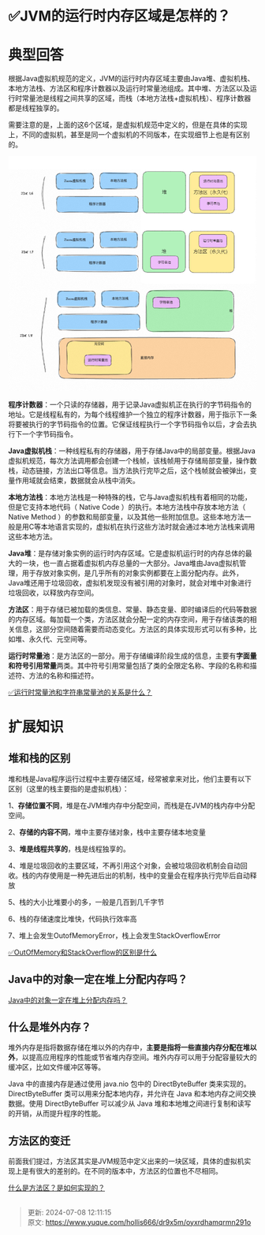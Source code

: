 # ✅JVM的运行时内存区域是怎样的？

# 典型回答
根据Java虚拟机规范的定义，JVM的运行时内存区域主要由Java堆、虚拟机栈、本地方法栈、方法区和程序计数器以及运行时常量池组成。其中堆、方法区以及运行时常量池是线程之间共享的区域，而栈（本地方法栈+虚拟机栈）、程序计数器都是线程独享的。



需要注意的是，上面的这6个区域，是虚拟机规范中定义的，但是在具体的实现上，不同的虚拟机，甚至是同一个虚拟机的不同版本，在实现细节上也是有区别的。



![1694329068288-9e81f4b6-9f65-431c-aa3d-d2b58c889829.png](./img/GKMa7OxIHM9kukIe/1694329068288-9e81f4b6-9f65-431c-aa3d-d2b58c889829-175436.png)



**程序计数器**：一个只读的存储器，用于记录Java虚拟机正在执行的字节码指令的地址。它是线程私有的，为每个线程维护一个独立的程序计数器，用于指示下一条将要被执行的字节码指令的位置。它保证线程执行一个字节码指令以后，才会去执行下一个字节码指令。



**Java虚拟机栈**：一种线程私有的存储器，用于存储Java中的局部变量。根据Java虚拟机规范，每次方法调用都会创建一个栈帧，该栈帧用于存储局部变量，操作数栈，动态链接，方法出口等信息。当方法执行完毕之后，这个栈帧就会被弹出，变量作用域就会结束，数据就会从栈中消失。



**本地方法栈**：本地方法栈是一种特殊的栈，它与Java虚拟机栈有着相同的功能，但是它支持本地代码（ Native Code ）的执行。本地方法栈中存放本地方法（ Native Method ）的参数和局部变量，以及其他一些附加信息。这些本地方法一般是用C等本地语言实现的，虚拟机在执行这些方法时就会通过本地方法栈来调用这些本地方法。



**Java堆**：是存储对象实例的运行时内存区域。它是虚拟机运行时的内存总体的最大的一块，也一直占据着虚拟机内存总量的一大部分。Java堆由Java虚拟机管理，用于存放对象实例，是几乎所有的对象实例都要在上面分配内存。此外，Java堆还用于垃圾回收，虚拟机发现没有被引用的对象时，就会对堆中对象进行垃圾回收，以释放内存空间。



**方法区**：用于存储已被加载的类信息、常量、静态变量、即时编译后的代码等数据的内存区域。每加载一个类，方法区就会分配一定的内存空间，用于存储该类的相关信息，这部分空间随着需要而动态变化。方法区的具体实现形式可以有多种，比如堆、永久代、元空间等。



**运行时常量池**：是方法区的一部分。用于存储编译阶段生成的信息，主要有**字面量和符号引用常量**两类。其中符号引用常量包括了类的全限定名称、字段的名称和描述符、方法的名称和描述符。



[✅运行时常量池和字符串常量池的关系是什么？](https://www.yuque.com/hollis666/dr9x5m/qbaa4627yid4v1em)



# 扩展知识


## 堆和栈的区别


堆和栈是Java程序运行过程中主要存储区域，经常被拿来对比，他们主要有以下区别（这里的栈主要指的是虚拟机栈）：



1、**存储位置不同**，堆是在JVM堆内存中分配空间，而栈是在JVM的栈内存中分配空间。

2、**存储的内容不同**，堆中主要存储对象，栈中主要存储本地变量

3、**堆是线程共享的**，栈是线程独享的。

4、堆是垃圾回收的主要区域，不再引用这个对象，会被垃圾回收机制会自动回收。栈的内存使用是一种先进后出的机制，栈中的变量会在程序执行完毕后自动释放

5、栈的大小比堆要小的多，一般是几百到几千字节

6、栈的存储速度比堆快，代码执行效率高

7、堆上会发生OutofMemoryError，栈上会发生StackOverflowError



[✅OutOfMemory和StackOverflow的区别是什么](https://www.yuque.com/hollis666/dr9x5m/rd8oyrewr8tcd9gc)

## Java中的对象一定在堆上分配内存吗？
[Java中的对象一定在堆上分配内存吗？](https://www.yuque.com/hollis666/dr9x5m/bx3qiz80wclfbmpw)



## 什么是堆外内存？


堆外内存是指将数据存储在堆以外的内存中，**主要是指将一些直接内存分配在堆以外**，以提高应用程序的性能或节省堆内存空间。堆外内存可以用于分配容量较大的缓冲区，比如文件缓冲区等等。



Java 中的直接内存是通过使用 java.nio 包中的 DirectByteBuffer 类来实现的。DirectByteBuffer 类可以用来分配本地内存，并允许在 Java 和本地内存之间交换数据。使用 DirectByteBuffer 可以减少从 Java 堆和本地堆之间进行复制和读写的开销，从而提升程序的性能。



## 方法区的变迁


前面我们提过，方法区其实是JVM规范中定义出来的一块区域，具体的虚拟机实现上是有很大的差别的。在不同的版本中，方法区的位置也不尽相同。



[什么是方法区？是如何实现的？](https://www.yuque.com/hollis666/dr9x5m/bk9qtiiqisie4f5a)



## 




> 更新: 2024-07-08 12:11:15  
> 原文: <https://www.yuque.com/hollis666/dr9x5m/oyxrdhamqrmn291o>